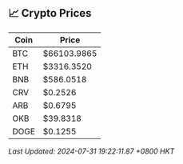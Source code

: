 ## 📈 Crypto Prices

| Coin | Price |
| ---- | ----- |
| BTC | $66103.9865 |
| ETH | $3316.3520 |
| BNB | $586.0518 |
| CRV | $0.2526 |
| ARB | $0.6795 |
| OKB | $39.8318 |
| DOGE | $0.1255 |

_Last Updated: 2024-07-31 19:22:11.87 +0800 HKT_